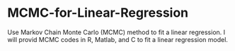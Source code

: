 # MCMC-for-Linear-Regression
Use Markov Chain Monte Carlo (MCMC) method to fit a linear regression. 
I will provid MCMC codes in R, Matlab, and C to fit a linear regression model. 
